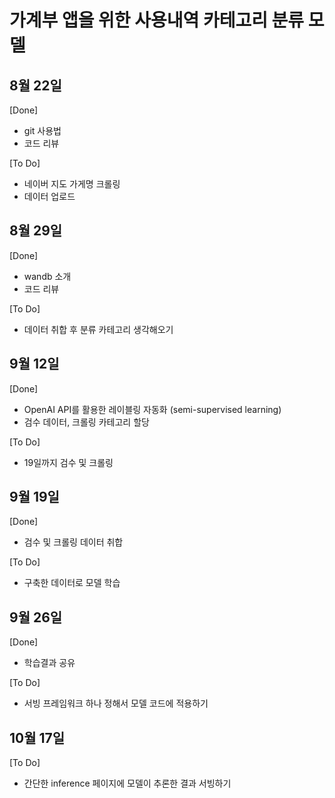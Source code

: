 # 가계부 앱을 위한 사용내역 카테고리 분류 모델
  
## 8월 22일
[Done]   
- git 사용법
- 코드 리뷰


[To Do]  
- 네이버 지도 가게명 크롤링
- 데이터 업로드


## 8월 29일
[Done]
- wandb 소개
- 코드 리뷰


[To Do]
- 데이터 취합 후 분류 카테고리 생각해오기


## 9월 12일
[Done]
- OpenAI API를 활용한 레이블링 자동화 (semi-supervised learning)
- 검수 데이터, 크롤링 카테고리 할당


[To Do]
- 19일까지 검수 및 크롤링


## 9월 19일
[Done]
- 검수 및 크롤링 데이터 취합


[To Do]
- 구축한 데이터로 모델 학습


## 9월 26일
[Done]
- 학습결과 공유


[To Do]
- 서빙 프레임워크 하나 정해서 모델 코드에 적용하기


## 10월 17일
[To Do]
- 간단한 inference 페이지에 모델이 추론한 결과 서빙하기
